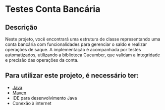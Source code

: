 # Testes Conta Bancária

## Descrição

Neste projeto, você encontrará uma estrutura de classe representando uma conta bancária com funcionalidades para gerenciar o saldo e realizar operações de saque. A implementação é acompanhada por testes automatizados, utilizando a biblioteca Cucumber, que validam a integridade e precisão das operações da conta.

## Para utilizar este projeto, é necessário ter:

- [Java](https://www.java.com/pt-BR/)
- [Maven](https://maven.apache.org/)
- IDE para desenvolvimento Java
- Conexão à internet
